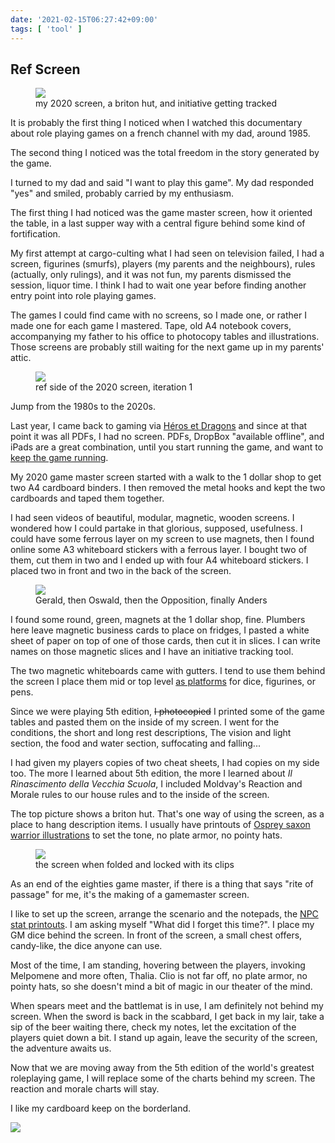 ```yaml
---
date: '2021-02-15T06:27:42+09:00'
tags: [ 'tool' ]
---
```


## Ref Screen

<figure class="right">
<a href="images/20210215_screen1.jpg"><img src="images/20210215_screen1.jpg" loading="lazy" /></a>
<figcaption>my 2020 screen, a briton hut, and initiative getting tracked</figcaption>
</figure>

It is probably the first thing I noticed when I watched this documentary about role playing games on a french channel with my dad, around 1985.

The second thing I noticed was the total freedom in the story generated by the game.

I turned to my dad and said "I want to play this game". My dad responded "yes" and smiled, probably carried by my enthusiasm.

The first thing I had noticed was the game master screen, how it oriented the table, in a last supper way with a central figure behind some kind of fortification.

My first attempt at cargo-culting what I had seen on television failed, I had a screen, figurines (smurfs), players (my parents and the neighbours), rules (actually, only rulings), and it was not fun, my parents dismissed the session, liquor time. I think I had to wait one year before finding another entry point into role playing games.

The games I could find came with no screens, so I made one, or rather I made one for each game I mastered. Tape, old A4 notebook covers, accompanying my father to his office to photocopy tables and illustrations. Those screens are probably still waiting for the next game up in my parents' attic.

<figure class="left">
<a href="images/20210215_screen0.jpg"><img src="images/20210215_screen0.jpg" loading="lazy" /></a>
<figcaption>
ref side of the 2020 screen, iteration 1
</figcaption>
</figure>

Jump from the 1980s to the 2020s.

Last year, I came back to gaming via [Héros et Dragons](/20210208.html?t=Creatures_And_Opposition&f=rfscrn) and since at that point it was all PDFs, I had no screen. PDFs, DropBox "available offline", and iPads are a great combination, until you start running the game, and want to [keep the game running](https://seedofworlds.blogspot.com/2021/02/on-making-your-game-flow.html).

My 2020 game master screen started with a walk to the 1 dollar shop to get two A4 cardboard binders. I then removed the metal hooks and kept the two cardboards and taped them together.

I had seen videos of beautiful, modular, magnetic, wooden screens. I wondered how I could partake in that glorious, supposed, usefulness. I could have some ferrous layer on my screen to use magnets, then I found online some A3 whiteboard stickers with a ferrous layer. I bought two of them, cut them in two and I ended up with four A4 whiteboard stickers. I placed two in front and two in the back of the screen.

<figure class="right">
<a href="images/20210215_ini.jpg"><img src="images/20210215_ini.jpg" loading="lazy" /></a>
<figcaption>Gerald, then Oswald, then the Opposition, finally Anders</figcaption>
</figure>

I found some round, green, magnets at the 1 dollar shop, fine. Plumbers here leave magnetic business cards to place on fridges, I pasted a white sheet of paper on top of one of those cards, then cut it in slices. I can write names on those magnetic slices and I have an initiative tracking tool.

The two magnetic whiteboards came with gutters. I tend to use them behind the screen I place them mid or top level [as platforms](/images/20210215_gutter.jpg) for dice, figurines, or pens.

Since we were playing 5th edition, <strike>I photocopied</strike> I printed some of the game tables and pasted them on the inside of my screen. I went for the conditions, the short and long rest descriptions, The vision and light section, the food and water section, suffocating and falling...

I had given my players copies of two cheat sheets, I had copies on my side too. The more I learned about 5th edition, the more I learned about _<span title="Old School Rebirth">Il Rinascimento della Vecchia Scuola</title>_, I included Moldvay's Reaction and Morale rules to our house rules and to the inside of the screen.

The top picture shows a briton hut. That's one way of using the screen, as a place to hang description items. I usually have printouts of [Osprey saxon warrior illustrations](https://www.google.com/search?q=osprey+saxon+thegns&source=lnms&tbm=isch) to set the tone, no plate armor, no pointy hats.

<figure class="left">
<a href="images/20210215_screen2.jpg"><img src="images/20210215_screen2.jpg" loading="lazy" /></a>
<figcaption>the screen when folded and locked with its clips</figcaption>
</figure>

As an end of the eighties game master, if there is a thing that says "rite of passage" for me, it's the making of a gamemaster screen.

I like to set up the screen, arrange the scenario and the notepads, the [NPC stat printouts](https://laconi.co/npcs.txt). I am asking myself "What did I forget this time?". I place my GM dice behind the screen. In front of the screen, a small chest offers, candy-like, the dice anyone can use.

Most of the time, I am standing, hovering between the players, invoking Melpomene and more often, Thalia. Clio is not far off, no plate armor, no pointy hats, so she doesn't mind a bit of magic in our theater of the mind.

When spears meet and the battlemat is in use, I am definitely not behind my screen. When the sword is back in the scabbard, I get back in my lair, take a sip of the beer waiting there, check my notes, let the excitation of the players quiet down a bit. I stand up again, leave the security of the screen, the adventure awaits us.

Now that we are moving away from the 5th edition of the world's greatest roleplaying game, I will replace some of the charts behind my screen. The reaction and morale charts will stay.

I like my cardboard keep on the borderland.

<img class="pix" src="/images/pix.png?t=rfscr" loading="lazy" />

